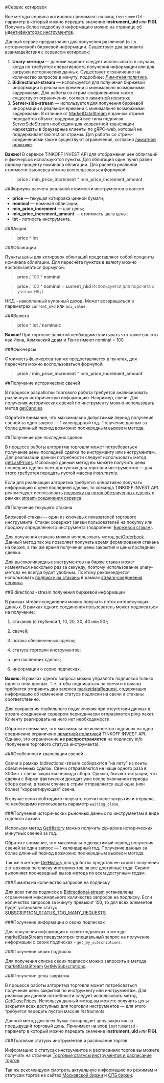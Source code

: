 #Сервис котировок

Все методы сервиса котировок принимают на вход `instrumentId` - параметр в который можно передать значение **instrument_uid** *или* **FIGI**.
Получить более подробную информацию можно на странице [об идентификаторах инструментов](/investAPI/faq_identification/).

Данный сервис предназначен для получения различной (в т.ч. исторической) биржевой информации. 
Существует два варианта взаимодействия с сервисом котировок: 

1. **Unary-методы** — данный вариант следует использовать в случаях, когда не требуется оперативность получения
информации или для загрузки исторических данных. Существует ограничение на количество запросов в минуту,
подробнее: [Лимитная политика](/investAPI/limits).
2. **Bidirectional-stream** — используется для получения биржевой информации в реальном времени с минимально 
возможными задержками. Для работы со стрим-соединениями также существуют ограничения, согласно [лимитной политике](/investAPI/limits).
3. **Server-side-stream** — используется для получения биржевой информации в реальном времени с минимально
   возможными задержками. В отличие от [MarketDataStream]((/investAPI/marketdata#marketdatastream)) в данном стриме передаётся объект, содержащий все типы подписок.
   ServerSideStream необходим для корректной трансляции маркетдаты в браузерные клиенты по gRPC-web, который не поддерживает bidirection стримы.
Для работы со стрим-соединениями также существуют ограничения, согласно [лимитной политике](/investAPI/limits).


**Важно!** В сервисе TINKOFF INVEST API для отображения цен облигаций и фьючерсов используются пункты.
Для облигаций один пункт равен одному проценту номинала облигации.
Для расчёта реальной стоимости фьючерса можно воспользоваться формулой:

> **price** / **min_price_increment** * **min_price_increment_amount**


##Формулы расчета реальной стоимости инструментов в валюте

* **price** — текущая котировка ценной бумаги;
* **nominal** — номинал облигации;
* **min_price_increment** — шаг цены;
* **min_price_increment_amount** — стоимость шага цены;
* **lot** - лотность инструмента.

###Акции

> **price** * **lot**

###Облигации

Пункты цены для котировок облигаций представляют собой проценты номинала облигации. Для пересчёта пунктов
в валюту можно воспользоваться формулой:

> **price** / 100 * **nominal**

> **price** / 100 * **nominal** + **current_nkd**     Используется для подсчета с учетом НКД

НКД - накопленный купонный доход. Может возвращаться в параметрах `current_nkd` или `aci_value`. 

###Валюта

> **price** * **lot** / **nominalc**

**Важно!** При торговле валютой необходимо учитывать что такие валюты как Иена, Армянский драм и Тенге имеют nominal = 100

###Фьючерсы

Стоимость фьючерсов так же предоставляется в пунктах, для пересчёта можно воспользоваться формулой:

> **price** / **min_price_increment** * **min_price_increment_amount**

##Получение исторических свечей

В процессе разработки торгового робота требуется анализировать различную историческую информацию. Например,
свечи. Для получения исторических свечей по инструменту можно использовать метод [getCandles](/investAPI/marketdata#getcandles).

Обратите внимание, что максимально допустимый период получения свечей за один запрос — 1 календарный год. 
Получение данных за более длинный период возможно поочередным вызовом метода. 

##Получение цен последних сделок

В процессе работы алгоритма торговли может потребоваться получение цены последней сделки по инструменту или
инструментам. Для реализации данной потребности следует использовать метод [getLastPrices](/investAPI/marketdata#getlastprices).
Используя данный метод вы можете получить цены последних сделок всех доступных для торговли инструментов — для 
этого требуется передать пустой массив *instruments*.

Если для реализации алгоритма требуется оперативно получать информацию о цене последней сделки, то команда
TINKOFF INVEST API рекомендует использовать [подписку на поток обезличенных сделок](/investAPI/marketdata#subscribetradesrequest) 
в рамках [stream-соединения сервиса](/investAPI/marketdata#marketdatastream).

##Получение текущего стакана

Биржевой стакан — один из ключевых показателей торгового инструмента. Стакан содержит заявки пользователей
на покупку или продажу определённого инструмента (подробнее: [Биржевой стакан](https://www.tinkoff.ru/invest/account/help/trade-on-bs/bids/#q13)).

Для получения стакана можно использовать метод [getOrderbook](/investAPI/marketdata#getorderbook). 
Данный метод так же позволяет получать время формирования стакана на бирже, а так же время получения цены закрытия и цены последней сделки.

Для высоколиквидных инструментов на бирже стакан может изменяться несколько раз за секунду, поэтому 
использование unary-метода не всегда будет удобным. Поэтому рекомендуется использовать 
[подписку на стаканы](/investAPI/marketdata#subscribeorderbookrequest) в рамках 
[stream-соединения сервиса](/investAPI/marketdata#marketdatastream).

<a name="stream"></a>

##Bidirectional-stream получения биржевой информации

В рамках stream-соединения можно получать поток интересующих данных. В рамках одного соединения пользователь
может подписаться на получение:

1. стаканов (с глубиной 1, 10, 20, 30, 40 или 50); 

2. свечей; 

3. потока обезличенных сделок; 

4. статуса торговли инструментов;

5. цен последних сделок;

6. информации о своих подписках.

**Важно.** В рамках одного запроса можно управлять подпиской только одного типа данных. Т.е. чтобы подписаться на свечи 
и стаканы требуется отправить два запроса [marketdataRequest](/investAPI/marketdata#marketdatarequest), 
содержащие информацию об изменении статуса подписки на свечи и стаканы соответственно. 

Для сохранения стабильного подключения при отсутствии данных в stream-соединении сервером периодически
отправляется ping-пакет. Клиенту реагировать на него нет необходимости.

Обратите внимание, что максимальное количество подписок на одно соединение ограничено [лимитной политикой](/investAPI/limits/) 
TINKOFF INVEST API. Однако, это ограничение **не распространяется** на подписку *info* (получение торгового
статуса инструмента).

###Особенности трансляции свечей

Свечи в рамках bidirectional-stream собираются "на лету" из ленты обезличенных сделок. Свечи отправляются не чаще
одного раза в 300мс + свеча закрытия периода сбора. Однако, бывают ситуации, что сделки с биржи фактически
доходят уже после окончания периода сбора свечи, в таком случае в стрим отправляется ещё одна (или более) 
"корректирующая" свеча. 

В случае если необходимо получать свечи после закрытия интервала, то необходимо использовать параметр `waiting_close`.

###Получения исторических рыночных данных по инструментам в виде годового архива

Используя метод [GetHistory](/investAPI/get_history) можно получить zip-архив исторических минутных свечей за год.

Обратите внимание, что максимально допустимый период получения свечей за один запрос — 1 календарный год.
Получение данных за более длинный период возможно поочередным вызовом метода. 

Так же в методе [GetHistory](/investAPI/get_history) для удобства представлен скрипт получения zip-архивов по списку инструментов за все доступные года.
Скрипт выполняет поочередный вызов метода по всем доступным годам.

###Лимиты на количество запросов на подписку

Для всех типов подписок в [Bidirectional-stream](/investAPI/marketdata/#marketdatastream) установлены ограничения максимального количества запросов на подписку. 
Если количество запросов за минуту превысит 100, то для всех элементов будет установлен статус [SUBSCRIPTION_STATUS_TOO_MANY_REQUESTS](/investAPI/marketdata/#subscriptionstatus).

###Получение информации о своих подписках

Для получения информации о своих подписках в методе [marketDataStream](/investAPI/marketdata/#marketdatastream) предусмотрен специальный запрос на получение информации о своих подписках - `get_my_subscriptions`.

###Получение своих подписок

Для получения списка своих подписок можно запросить в методе [marketDataStream](/investAPI/marketdata/#marketdatastream) [GetMySubscriptions](/investAPI/marketdata/#getmysubscriptions).

###Получение цены закрытия

В процессе работы алгоритма торговли может потребоваться получение цены закрытия по инструменту или
инструментам. Для реализации данной потребности следует использовать метод [GetClosePrices](/investAPI/marketdata/#getcloseprices).
Используя данный метод вы можете получить цены закрытия всех доступных для торговли инструментов — для
этого требуется передать пустой массив *instruments*.

Данный метод для всех бумаг возвращает цену закрытия за предыдущий торговый день.
Принимает на вход `instrumentId` - параметр в который можно передать значение **instrument_uid** *или* **FIGI**. 


###Торговые статусы инструментов и расписание торгов

Информацию о статусах инструментов и расписаниях торгов вы можете получить на странице [Торговые статусы инструментов и расписание торгов](https://tinkoff.github.io/investAPI/faq_trading_status/).

Так же рекомендуем смотреть актуальную информацию по режимам и статусам торгов на сайтах [Московской биржи](https://www.moex.com/) и [СПБ биржи](https://spbexchange.ru/). 


